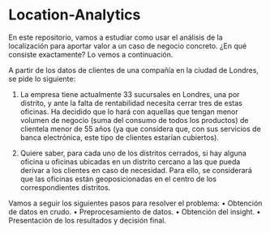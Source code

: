 # Location-Analytics
En este repositorio, vamos a estudiar como usar el análisis de la localización para aportar valor a un caso de negocio concreto. ¿En qué consiste exactamente? Lo vemos a continuación.

A partir de los datos de clientes de una compañía en la ciudad de Londres, se pide lo siguiente:

1.	La empresa tiene actualmente 33 sucursales en Londres, una por distrito, y ante la falta de rentabilidad necesita cerrar tres de estas oficinas. Ha decidido que lo hará con aquellas que tengan menor volumen de negocio (suma del consumo de todos los productos) de clientela menor de 55 años (ya que considera que, con sus servicios de banca electrónica, este tipo de clientes estarían cubiertos).

2.	Quiere saber, para cada uno de los distritos cerrados, si hay alguna oficina u oficinas ubicadas en un distrito cercano a las que pueda derivar a los clientes en caso de necesidad. Para ello, se considerará que las oficinas están geoposicionadas en el centro de los correspondientes distritos.

Vamos a seguir los siguientes pasos para resolver el problema:
•	Obtención de datos en crudo.
•	Preprocesamiento de datos.
•	Obtención del insight.
•	Presentación de los resultados y decisión final.

